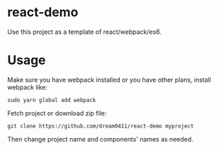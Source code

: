 react-demo
===

Use this project as a template of react/webpack/es6.

# Usage

Make sure you have webpack installed or you have other plans, install webpack like:
```
sudo yarn global add webpack
```

Fetch project or download zip file:
```
git clone https://github.com/dream0411/react-demo myproject
```

Then change project name and components' names as needed.
